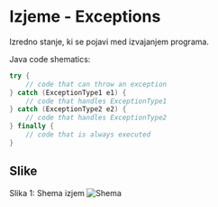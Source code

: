 # Izjeme - Exceptions

Izredno stanje, ki se pojavi med izvajanjem programa.

Java code shematics:

```java
try {
    // code that can throw an exception
} catch (ExceptionType1 e1) {
    // code that handles ExceptionType1
} catch (ExceptionType2 e2) {
    // code that handles ExceptionType2
} finally {
    // code that is always executed
}
```

## Slike

Slika 1: Shema izjem
![Shema](shema.png)